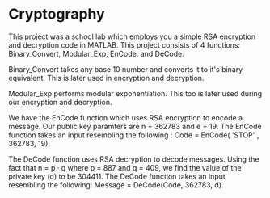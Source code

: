 # Cryptography
This project was a school lab which employs you a simple RSA encryption and decryption code in MATLAB. This project consists of 4 functions: Binary_Convert, Modular_Exp, EnCode, and DeCode.

Binary_Convert takes any base 10 number and converts it to it's binary equivalent. This is later used in encryption and decryption.

Modular_Exp performs modular exponentiation. This too is later used during our encryption and decryption.

We have the EnCode function which uses RSA encryption to encode a message. Our public key paramters are n = 362783 and e = 19. The EnCode function takes an input resembling the following : Code = EnCode( 'STOP' , 362783, 19). 

The DeCode function uses RSA decryption to decode messages. Using the fact that n = p · q where p = 887 and q = 409, we find the value of the private key (d) to be 304411. The DeCode function takes an input resembling the following: Message = DeCode(Code, 362783, d).


